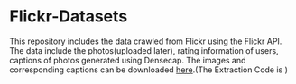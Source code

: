 # Flickr-Datasets
This repository includes the data crawled from Flickr using the Flickr API.
The data include the photos(uploaded later), rating information of users, captions of photos generated using Densecap.
The images and corresponding captions can be downloaded [here](www.baidu.com "Images and Captions").(The Extraction Code is )
